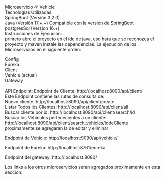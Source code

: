 Microservicio 4: Vehicle
<br>
Tecnologías Utilizadas:
<br>
SpringBoot (Versión 3.2.0)
<br>
Java (Versión 17.+.+) Compatible con la version de SpringBoot
<br>
postgresSql (Version 16.+)
<br>
Instrucciones de Ejecución:
<br>
primero abre el proyecto en el ide de java, eso hara que se reconozca el proyecto y maven instale las dependencias.
La ejecucion de los Microservicios en el siguiente orden:
<br>

Config
<br>
Eureka
<br>
Client
<br>
Vehicle (actual)
<br>
Gateway
<br>
<br>
API Endpoint:
Endpoint de Cliente: http://localhost:8090/api/client/
<br>
Este Endpoint contiene las rutas de consulta de:
<br>
Nuevo cliente:
http://localhost:8090/api/client/create
<br>
Listar Todos los Clientes:
http://localhost:8090/api/client/all
<br>
Buscar cliente por id:
http://localhost:8090/api/client/search/id
<br>
Buscar los Vehiculos pertenecientes a un cliente:
http://localhost:8090/api/client/search_vehicles/iddeCliente
<br>
proximamente se agregaran la de editar y eliminar
<br>

Endpoint de Vehicle: http://localhost:9090/api/vehicle/

Endpoint de Eureka: http://localhost:8761/eureka

Endpoint del gateway: http://localhost:8080/

Los links a los otros microservicios seran agregados proximamente en esta seccion:
